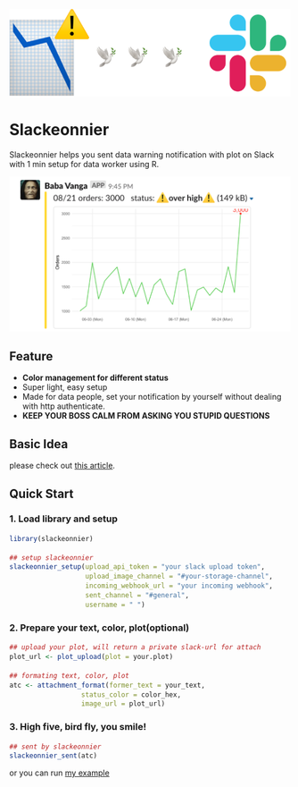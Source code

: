 
![Feature](./data/slackeonnier_feature.png)
# Slackeonnier
Slackeonnier helps you sent data warning notification with plot on Slack with 1 min setup for data worker using R.



![Demo](./data/demo.png)
## Feature
* **Color management for different status**
* Super light, easy setup
* Made for data people, set your notification by yourself without dealing with http authenticate.
* **KEEP YOUR BOSS CALM FROM ASKING YOU STUPID QUESTIONS**


## Basic Idea
please check out [this article](https://medium.com/@henry48124/build-data-alert-notification-on-slack-for-your-start-up-37db460fe812).

## Quick Start
### 1. Load library and setup
```R
library(slackeonnier)

## setup slackeonnier
slackeonnier_setup(upload_api_token = "your slack upload token",
                   upload_image_channel = "#your-storage-channel",
                   incoming_webhook_url = "your incoming webhook",
                   sent_channel = "#general",
                   username = " ")
```
### 2. Prepare your text, color, plot(optional)
```R
## upload your plot, will return a private slack-url for attach
plot_url <- plot_upload(plot = your.plot)

## formating text, color, plot
atc <- attachment_format(former_text = your_text,
                  status_color = color_hex,
                  image_url = plot_url)
```
### 3. High five, bird fly, you smile!
```R
## sent by slackeonnier
slackeonnier_sent(atc)
```

or you can run [my example](./quick_start.R)